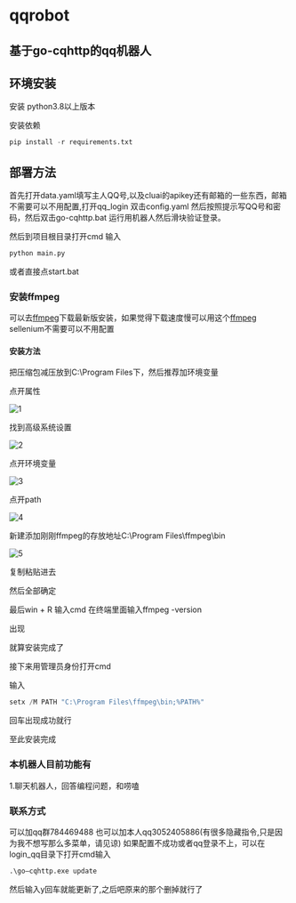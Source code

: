 # qqrobot
## 基于go-cqhttp的qq机器人

## 环境安装

安装 python3.8以上版本

安装依赖

~~~python
pip install -r requirements.txt
~~~



## 部署方法


首先打开data.yaml填写主人QQ号,以及cluai的apikey还有邮箱的一些东西，邮箱不需要可以不用配置,打开qq_login 双击config.yaml 然后按照提示写QQ号和密码，然后双击go-cqhttp.bat 运行用机器人然后滑块验证登录。

然后到项目根目录打开cmd 输入

~~~cmd
python main.py
~~~
或者直接点start.bat

### 安装ffmpeg

可以去[ffmpeg](https://ffmpeg.org/download.html)下载最新版安装，如果觉得下载速度慢可以用这个[ffmpeg](https://pan.baidu.com/s/1fjNt_ETij787CtEQvXi9PA?pwd=02uw )
sellenium不需要可以不用配置

#### 安装方法

把压缩包减压放到C:\Program Files下，然后推荐加环境变量

点开属性

![1](https://github.com/luoguixin/qqrobot/blob/main/img/1.png)

找到高级系统设置

![2](https://github.com/luoguixin/qqrobot/blob/main/img/2.png)

点开环境变量

![3](https://github.com/luoguixin/qqrobot/blob/main/img/3.png)

点开path

![4](https://github.com/luoguixin/qqrobot/blob/main/img/4.png)

新建添加刚刚ffmpeg的存放地址C:\Program Files\ffmpeg\bin

![5](https://github.com/luoguixin/qqrobot/blob/main/img/5.png)

复制粘贴进去

然后全部确定

最后win + R 输入cmd  在终端里面输入ffmpeg -version

出现

就算安装完成了

接下来用管理员身份打开cmd

输入

~~~python
setx /M PATH "C:\Program Files\ffmpeg\bin;%PATH%"
~~~

回车出现成功就行

至此安装完成

### 本机器人目前功能有


1.聊天机器人，回答编程问题，和唠嗑

### 联系方式

可以加qq群784469488
也可以加本人qq3052405886(有很多隐藏指令,只是因为我不想写那么多菜单，请见谅)
如果配置不成功或者qq登录不上，可以在login_qq目录下打开cmd输入
~~~cmd
.\go–cqhttp.exe update
~~~
然后输入y回车就能更新了,之后吧原来的那个删掉就行了
